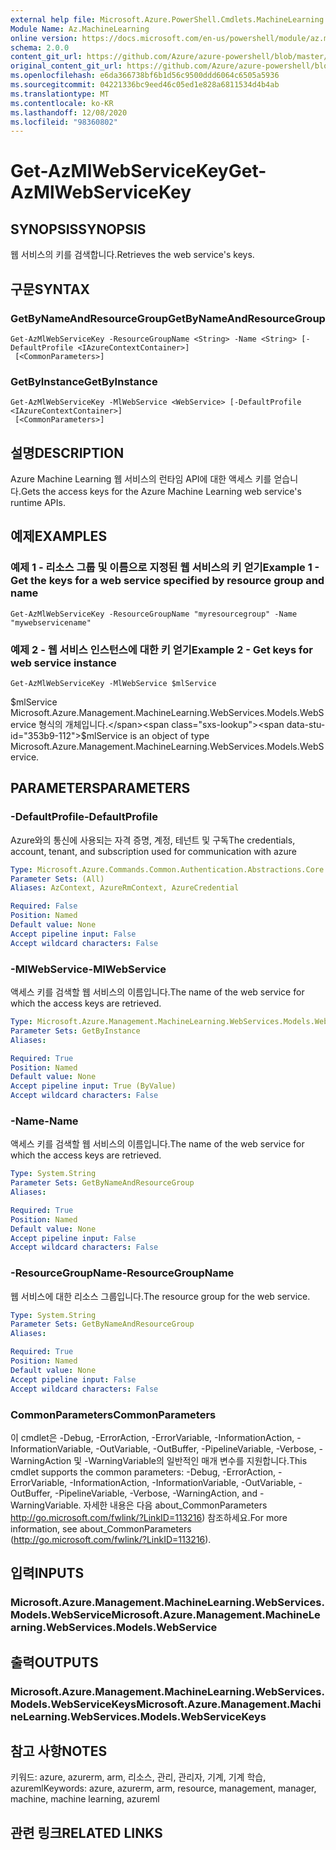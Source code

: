 ```yaml
---
external help file: Microsoft.Azure.PowerShell.Cmdlets.MachineLearning.dll-Help.xml
Module Name: Az.MachineLearning
online version: https://docs.microsoft.com/en-us/powershell/module/az.machinelearning/get-azmlwebservicekey
schema: 2.0.0
content_git_url: https://github.com/Azure/azure-powershell/blob/master/src/MachineLearning/MachineLearning/help/Get-AzMlWebServiceKey.md
original_content_git_url: https://github.com/Azure/azure-powershell/blob/master/src/MachineLearning/MachineLearning/help/Get-AzMlWebServiceKey.md
ms.openlocfilehash: e6da366738bf6b1d56c9500ddd6064c6505a5936
ms.sourcegitcommit: 04221336bc9eed46c05ed1e828a6811534d4b4ab
ms.translationtype: MT
ms.contentlocale: ko-KR
ms.lasthandoff: 12/08/2020
ms.locfileid: "98360802"
---
```

# <span data-ttu-id="353b9-101">Get-AzMlWebServiceKey</span><span class="sxs-lookup"><span data-stu-id="353b9-101">Get-AzMlWebServiceKey</span></span>

## <span data-ttu-id="353b9-102">SYNOPSIS</span><span class="sxs-lookup"><span data-stu-id="353b9-102">SYNOPSIS</span></span>
<span data-ttu-id="353b9-103">웹 서비스의 키를 검색합니다.</span><span class="sxs-lookup"><span data-stu-id="353b9-103">Retrieves the web service's keys.</span></span>

## <span data-ttu-id="353b9-104">구문</span><span class="sxs-lookup"><span data-stu-id="353b9-104">SYNTAX</span></span>

### <span data-ttu-id="353b9-105">GetByNameAndResourceGroup</span><span class="sxs-lookup"><span data-stu-id="353b9-105">GetByNameAndResourceGroup</span></span>
```
Get-AzMlWebServiceKey -ResourceGroupName <String> -Name <String> [-DefaultProfile <IAzureContextContainer>]
 [<CommonParameters>]
```

### <span data-ttu-id="353b9-106">GetByInstance</span><span class="sxs-lookup"><span data-stu-id="353b9-106">GetByInstance</span></span>
```
Get-AzMlWebServiceKey -MlWebService <WebService> [-DefaultProfile <IAzureContextContainer>]
 [<CommonParameters>]
```

## <span data-ttu-id="353b9-107">설명</span><span class="sxs-lookup"><span data-stu-id="353b9-107">DESCRIPTION</span></span>
<span data-ttu-id="353b9-108">Azure Machine Learning 웹 서비스의 런타임 API에 대한 액세스 키를 얻습니다.</span><span class="sxs-lookup"><span data-stu-id="353b9-108">Gets the access keys for the Azure Machine Learning web service's runtime APIs.</span></span>

## <span data-ttu-id="353b9-109">예제</span><span class="sxs-lookup"><span data-stu-id="353b9-109">EXAMPLES</span></span>

### <span data-ttu-id="353b9-110">예제 1 - 리소스 그룹 및 이름으로 지정된 웹 서비스의 키 얻기</span><span class="sxs-lookup"><span data-stu-id="353b9-110">Example 1 - Get the keys for a web service specified by resource group and name</span></span>
```
Get-AzMlWebServiceKey -ResourceGroupName "myresourcegroup" -Name "mywebservicename"
```

### <span data-ttu-id="353b9-111">예제 2 - 웹 서비스 인스턴스에 대한 키 얻기</span><span class="sxs-lookup"><span data-stu-id="353b9-111">Example 2 - Get keys for web service instance</span></span>
```
Get-AzMlWebServiceKey -MlWebService $mlService
```

<span data-ttu-id="353b9-112">$mlService Microsoft.Azure.Management.MachineLearning.WebServices.Models.WebService 형식의 개체입니다.</span><span class="sxs-lookup"><span data-stu-id="353b9-112">$mlService is an object of type Microsoft.Azure.Management.MachineLearning.WebServices.Models.WebService.</span></span>

## <span data-ttu-id="353b9-113">PARAMETERS</span><span class="sxs-lookup"><span data-stu-id="353b9-113">PARAMETERS</span></span>

### <span data-ttu-id="353b9-114">-DefaultProfile</span><span class="sxs-lookup"><span data-stu-id="353b9-114">-DefaultProfile</span></span>
<span data-ttu-id="353b9-115">Azure와의 통신에 사용되는 자격 증명, 계정, 테넌트 및 구독</span><span class="sxs-lookup"><span data-stu-id="353b9-115">The credentials, account, tenant, and subscription used for communication with azure</span></span>

```yaml
Type: Microsoft.Azure.Commands.Common.Authentication.Abstractions.Core.IAzureContextContainer
Parameter Sets: (All)
Aliases: AzContext, AzureRmContext, AzureCredential

Required: False
Position: Named
Default value: None
Accept pipeline input: False
Accept wildcard characters: False
```

### <span data-ttu-id="353b9-116">-MlWebService</span><span class="sxs-lookup"><span data-stu-id="353b9-116">-MlWebService</span></span>
<span data-ttu-id="353b9-117">액세스 키를 검색할 웹 서비스의 이름입니다.</span><span class="sxs-lookup"><span data-stu-id="353b9-117">The name of the web service for which the access keys are retrieved.</span></span>

```yaml
Type: Microsoft.Azure.Management.MachineLearning.WebServices.Models.WebService
Parameter Sets: GetByInstance
Aliases:

Required: True
Position: Named
Default value: None
Accept pipeline input: True (ByValue)
Accept wildcard characters: False
```

### <span data-ttu-id="353b9-118">-Name</span><span class="sxs-lookup"><span data-stu-id="353b9-118">-Name</span></span>
<span data-ttu-id="353b9-119">액세스 키를 검색할 웹 서비스의 이름입니다.</span><span class="sxs-lookup"><span data-stu-id="353b9-119">The name of the web service for which the access keys are retrieved.</span></span>

```yaml
Type: System.String
Parameter Sets: GetByNameAndResourceGroup
Aliases:

Required: True
Position: Named
Default value: None
Accept pipeline input: False
Accept wildcard characters: False
```

### <span data-ttu-id="353b9-120">-ResourceGroupName</span><span class="sxs-lookup"><span data-stu-id="353b9-120">-ResourceGroupName</span></span>
<span data-ttu-id="353b9-121">웹 서비스에 대한 리소스 그룹입니다.</span><span class="sxs-lookup"><span data-stu-id="353b9-121">The resource group for the web service.</span></span>

```yaml
Type: System.String
Parameter Sets: GetByNameAndResourceGroup
Aliases:

Required: True
Position: Named
Default value: None
Accept pipeline input: False
Accept wildcard characters: False
```

### <span data-ttu-id="353b9-122">CommonParameters</span><span class="sxs-lookup"><span data-stu-id="353b9-122">CommonParameters</span></span>
<span data-ttu-id="353b9-123">이 cmdlet은 -Debug, -ErrorAction, -ErrorVariable, -InformationAction, -InformationVariable, -OutVariable, -OutBuffer, -PipelineVariable, -Verbose, -WarningAction 및 -WarningVariable의 일반적인 매개 변수를 지원합니다.</span><span class="sxs-lookup"><span data-stu-id="353b9-123">This cmdlet supports the common parameters: -Debug, -ErrorAction, -ErrorVariable, -InformationAction, -InformationVariable, -OutVariable, -OutBuffer, -PipelineVariable, -Verbose, -WarningAction, and -WarningVariable.</span></span> <span data-ttu-id="353b9-124">자세한 내용은 다음 about_CommonParameters http://go.microsoft.com/fwlink/?LinkID=113216) 참조하세요.</span><span class="sxs-lookup"><span data-stu-id="353b9-124">For more information, see about_CommonParameters (http://go.microsoft.com/fwlink/?LinkID=113216).</span></span>

## <span data-ttu-id="353b9-125">입력</span><span class="sxs-lookup"><span data-stu-id="353b9-125">INPUTS</span></span>

### <span data-ttu-id="353b9-126">Microsoft.Azure.Management.MachineLearning.WebServices.Models.WebService</span><span class="sxs-lookup"><span data-stu-id="353b9-126">Microsoft.Azure.Management.MachineLearning.WebServices.Models.WebService</span></span>

## <span data-ttu-id="353b9-127">출력</span><span class="sxs-lookup"><span data-stu-id="353b9-127">OUTPUTS</span></span>

### <span data-ttu-id="353b9-128">Microsoft.Azure.Management.MachineLearning.WebServices.Models.WebServiceKeys</span><span class="sxs-lookup"><span data-stu-id="353b9-128">Microsoft.Azure.Management.MachineLearning.WebServices.Models.WebServiceKeys</span></span>

## <span data-ttu-id="353b9-129">참고 사항</span><span class="sxs-lookup"><span data-stu-id="353b9-129">NOTES</span></span>
<span data-ttu-id="353b9-130">키워드: azure, azurerm, arm, 리소스, 관리, 관리자, 기계, 기계 학습, azureml</span><span class="sxs-lookup"><span data-stu-id="353b9-130">Keywords: azure, azurerm, arm, resource, management, manager, machine, machine learning, azureml</span></span>

## <span data-ttu-id="353b9-131">관련 링크</span><span class="sxs-lookup"><span data-stu-id="353b9-131">RELATED LINKS</span></span>
